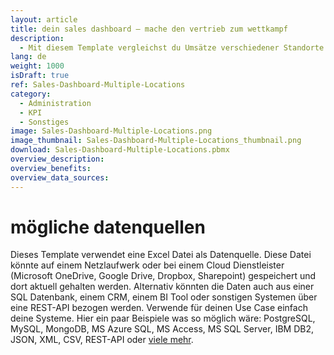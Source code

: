 ```yaml
---
layout: article
title: dein sales dashboard – mache den vertrieb zum wettkampf
description: 
  - Mit diesem Template vergleichst du Umsätze verschiedener Standorte deines Unternehmens und sorgst so für mehr Wettbewerb unter deinen Mitarbeitern im Vertrieb. Durch die optisch verständlich aufbereiteten Soll-Ist-Vergleiche der Umsätze der jeweiligen Standorte, sehen deine Vertiebsmitarbeiter wo sie gerade stehen und wo sie stehen sollten, wodurch der Ehrgeiz geweckt wird. Als Datenbasis dient hier eine einfache Excel Tabelle, die die täglichen Umsätze der drei Standorte beinhaltet, aber auch ein CRM oder Vertriebstool könnte hier angebunden werden. Dieses Template ist außerdem ein schönes Beispiel dafür, wie man solche Daten mit Dataflows für seine Zwecke auswertet und nutzbar macht. Jetzt herunterladen und den Vertrieb ankurbeln!
lang: de
weight: 1000
isDraft: true
ref: Sales-Dashboard-Multiple-Locations
category:
  - Administration
  - KPI
  - Sonstiges
image: Sales-Dashboard-Multiple-Locations.png
image_thumbnail: Sales-Dashboard-Multiple-Locations_thumbnail.png
download: Sales-Dashboard-Multiple-Locations.pbmx
overview_description:
overview_benefits:
overview_data_sources:
---
```

# mögliche datenquellen
Dieses Template verwendet eine Excel Datei als Datenquelle. Diese Datei könnte auf einem Netzlaufwerk oder bei einem Cloud Dienstleister (Microsoft OneDrive, Google Drive, Dropbox, Sharepoint) gespeichert und dort aktuell gehalten werden. Alternativ könnten die Daten auch aus einer SQL Datenbank, einem CRM, einem BI Tool oder sonstigen Systemen über eine REST-API bezogen werden. Verwende für deinen Use Case einfach deine Systeme. Hier ein paar Beispiele was so möglich wäre: PostgreSQL, MySQL, MongoDB, MS Azure SQL, MS Access, MS SQL Server, IBM DB2, JSON, XML, CSV, REST-API oder [viele mehr](https://peakboard.com/produkt/peakboard-versionen/#schnittstellen).
